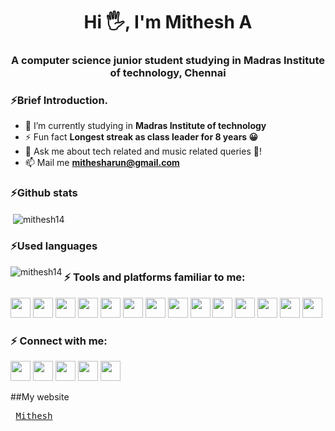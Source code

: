 <h1 align="center">Hi 🖐, I'm Mithesh A</h1>
<h3 align="center">A computer science junior student studying in Madras Institute of technology, Chennai</h3>


### :zap:Brief Introduction.
- 🔭 I’m currently studying in **Madras Institute of technology**
- ⚡ Fun fact **Longest streak as class leader for 8 years 😀**
- 💬 Ask me about tech related and music related queries 🤩!
- 📫 Mail me **mithesharun@gmail.com**


### :zap:Github stats
<p>&nbsp;<img align="center" src="https://github-readme-stats.vercel.app/api?username=mithesh14&show_icons=true&locale=en" alt="mithesh14" /></p>


### :zap:Used languages
<p><img align="left" src="https://github-readme-stats.vercel.app/api/top-langs?username=mithesh14&show_icons=true&locale=en&layout=compact" alt="mithesh14" /></p>

### :zap: Tools and platforms familiar to me:
<img width=32 height=32 src="https://simpleicons.org/icons/visualstudiocode.svg"> <img width=32 height=32 src="https://simpleicons.org/icons/c.svg"> 
<img width=32 height=32 src="https://simpleicons.org/icons/cplusplus.svg"> <img width=32 height=32 src="https://simpleicons.org/icons/python.svg"> 
<img width=32 height=32 src="https://simpleicons.org/icons/java.svg"> <img width=32 height=32 src="https://simpleicons.org/icons/html5.svg"> 
<img width=32 height=32 src="https://simpleicons.org/icons/css3.svg"> <img width=32 height=32 src="https://simpleicons.org/icons/javascript.svg">
<img width=32 height=32 src="https://simpleicons.org/icons/kalilinux.svg"> <img width=32 height=32 src="https://simpleicons.org/icons/linux.svg"> 
<img width=32 height=32 src="https://simpleicons.org/icons/codechef.svg"> <img width=32 height=32 src="https://simpleicons.org/icons/hackerrank.svg">
<img width=32 height=32 src="https://simpleicons.org/icons/xampp.svg"> <img width=32 height=32 src="https://simpleicons.org/icons/mysql.svg"> 

### :zap: Connect with me:
[<img width=32 height=32 src="https://simpleicons.org/icons/instagram.svg">](https://www.instagram.com/mithesh_14)
[<img width=32 height=32 src="https://simpleicons.org/icons/linkedin.svg">](https://www.linkedin.com/in/Mithesh14)
[<img width=32 height=32 src="https://simpleicons.org/icons/github.svg">](https://www.github.com/mithesh14)
[<img width=32 height=32 src="https://simpleicons.org/icons/hackerrank.svg">](https://www.hackerrank.com/mithesharun)
[<img width=32 height=32 src="https://simpleicons.org/icons/codechef.svg">](https://www.hackerrank.com/mithesharun)

##My website
<pre>
 <a href="https://mithesh14.netlify.app/">Mithesh</a><br>
</pre>



